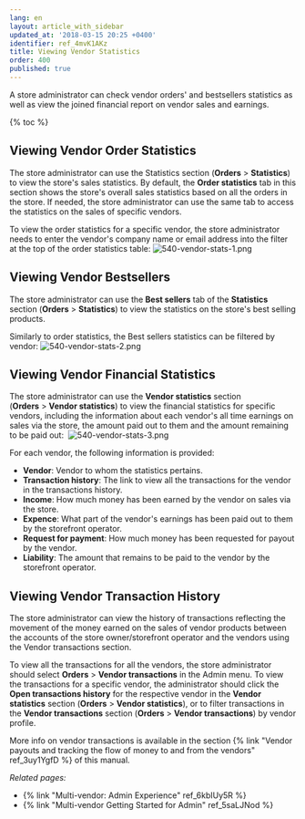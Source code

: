 ```yaml
---
lang: en
layout: article_with_sidebar
updated_at: '2018-03-15 20:25 +0400'
identifier: ref_4mvK1AKz
title: Viewing Vendor Statistics
order: 400
published: true
---
```

A store administrator can check vendor orders' and bestsellers statistics as well as view the joined financial report on vendor sales and earnings.

{% toc %}


## Viewing Vendor Order Statistics

The store administrator can use the Statistics section (**Orders** > **Statistics**) to view the store's sales statistics. By default, the **Order statistics** tab in this section shows the store's overall sales statistics based on all the orders in the store. If needed, the store administrator can use the same tab to access the statistics on the sales of specific vendors.

To view the order statistics for a specific vendor, the store administrator needs to enter the vendor's company name or email address into the filter at the top of the order statistics table:
![540-vendor-stats-1.png]({{site.baseurl}}/attachments/ref_4mvK1AKz/540-vendor-stats-1.png)

## Viewing Vendor Bestsellers   

The store administrator can use the **Best sellers** tab of the **Statistics** section (**Orders** > **Statistics**) to view the statistics on the store's best selling products. 

Similarly to order statistics, the Best sellers statistics can be filtered by vendor:
![540-vendor-stats-2.png]({{site.baseurl}}/attachments/ref_4mvK1AKz/540-vendor-stats-2.png)

## Viewing Vendor Financial Statistics

The store administrator can use the **Vendor statistics** section (**Orders** > **Vendor statistics**) to view the financial statistics for specific vendors, including the information about each vendor's all time earnings on sales via the store, the amount paid out to them and the amount remaining to be paid out: 
![540-vendor-stats-3.png]({{site.baseurl}}/attachments/ref_4mvK1AKz/540-vendor-stats-3.png)
    
For each vendor, the following information is provided:
     
   *   **Vendor**: Vendor to whom the statistics pertains.
   *   **Transaction history**: The link to view all the transactions for the vendor in the transactions history.
   *   **Income**: How much money has been earned by the vendor on sales via the store.
   *   **Expence**: What part of the vendor's earnings has been paid out to them by the storefront operator. 
   *   **Request for payment**: How much money has been requested for payout by the vendor.
   *   **Liability**: The amount that remains to be paid to the vendor by the storefront operator.

## Viewing Vendor Transaction History

The store administrator can view the history of transactions reflecting the movement of the money earned on the sales of vendor products between the accounts of the store owner/storefront operator and the vendors using the Vendor transactions section. 

To view all the transactions for all the vendors, the store administrator should select **Orders** > **Vendor transactions** in the Admin menu. To view the transactions for a specific vendor, the administrator should click the **Open transactions history** for the respective vendor in the **Vendor statistics** section (**Orders** > **Vendor statistics**), or to filter transactions in the **Vendor transactions** section (**Orders** > **Vendor transactions**) by vendor profile. 

More info on vendor transactions is available in the section {% link "Vendor payouts and tracking the flow of money to and from the vendors" ref_3uy1YgfD %} of this manual.

_Related pages:_
   
   *  {% link "Multi-vendor: Admin Experience" ref_6kbIUy5R %}
   *  {% link "Multi-vendor Getting Started for Admin" ref_5saLJNod %}
